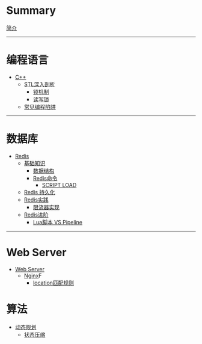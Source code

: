 # Summary

[简介](README.md)

---

# 编程语言

- [C++](language/c++/README.md)
  - [STL深入剖析](language/c++/stl/README.md)
    - [锁机制](language/c++/stl/lock/README.md)
    - [读写锁](language/c++/stl/lock/reader_writer_lock.md)
  - [常见编程陷阱](language/c++/trap.md)

---

<!-- # 操作系统

- [操作系统](os/README.md)
  - [android](os/android/README.md)
  - [linux](os/linux/Readme.md)
  - [open\_harmony](os/open_harmony/README.md)
    - [OpenHarmony主干编译指南](os/open_harmony/build.md)

--- -->

# 数据库
- [Redis](database/redis/README.md)
  - [基础知识](database/redis/basic/README.md)
    - [数据结构](database/redis/basic/data_structure.md)
    - [Redis命令](database/redis/basic/commands/README.md)
      - [SCRIPT LOAD](database/redis/basic/commands/script_load.md)
  - [Redis 持久化](database/redis/persistence.md)
  - [Redis实践](database/redis/action/README.md)
    - [限流器实现](database/redis/action/rate_limiter.md)
  - [Redis进阶](database/redis/advance/README.md)
    - [Lua脚本 VS Pipeline](database/redis/advance/lua_vs_pipeline.md)

---

# Web Server

- [Web Server](web-server/README.md)
  - [Nginx](web-server/nginx/README.md)F
    - [location匹配规则](web-server/nginx/location_matching.md)


# 算法
- [动态规划](algorithm/dp/README.md)
  - [状态压缩](algorithm/dp/practice/luogu_p1896.md)